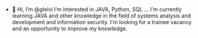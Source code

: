 - 👋 Hi, I’m @gleivi 
I’m interested in JAVA, Python, SQL ...
I'm currently learning JAVA and other knowledge in the field of systems analysis and development and information security.
I'm looking for a trainee vacancy and an opportunity to improve my knowledge.

<!---
gleivi/gleivi is a ✨ special ✨ repository because its `README.md` (this file) appears on your GitHub profile.
You can click the Preview link to take a look at your changes.
--->
